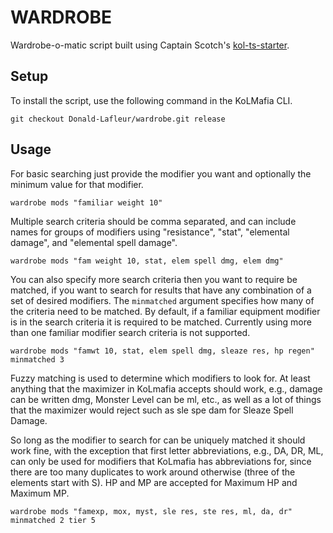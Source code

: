 # WARDROBE

Wardrobe-o-matic script built using Captain Scotch's [kol-ts-starter](https://github.com/docrostov/kol-ts-starter).

## Setup

To install the script, use the following command in the KoLMafia CLI.

```text
git checkout Donald-Lafleur/wardrobe.git release
```

## Usage

For basic searching just provide the modifier you want and optionally the minimum value for that modifier.

```text
wardrobe mods "familiar weight 10"
```

Multiple search criteria should be comma separated, and can include names for groups of modifiers using "resistance", "stat", "elemental damage", and "elemental spell damage".

```text
wardrobe mods "fam weight 10, stat, elem spell dmg, elem dmg"
```

You can also specify more search criteria then you want to require be matched, if you want to search for results that have any combination of a set of desired modifiers. The `minmatched` argument specifies how many of the criteria need to be matched. By default, if a familiar equipment modifier is in the search criteria it is required to be matched. Currently using more than one familiar modifier search criteria is not supported.

```text
wardrobe mods "famwt 10, stat, elem spell dmg, sleaze res, hp regen" minmatched 3
```

Fuzzy matching is used to determine which modifiers to look for. At least anything that the maximizer in KoLmafia accepts should work, e.g., damage can be written dmg, Monster Level can be ml, etc., as well as a lot of things that the maximizer would reject such as sle spe dam for Sleaze Spell Damage.

So long as the modifier to search for can be uniquely matched it should work fine, with the exception that first letter abbreviations, e.g., DA, DR, ML, can only be used for modifiers that KoLmafia has abbreviations for, since there are too many duplicates to work around otherwise (three of the elements start with S). HP and MP are accepted for Maximum HP and Maximum MP.

```text
wardrobe mods "famexp, mox, myst, sle res, ste res, ml, da, dr" minmatched 2 tier 5
```
